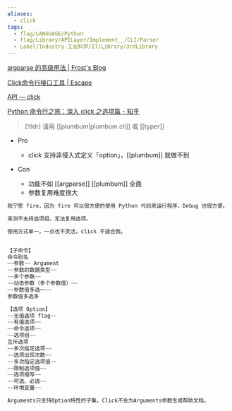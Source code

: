 ```yaml
---
aliases:
  - click
tags:
  - flag/LANGUAGE/Python
  - flag/Library/APILayer/Implement__/CLI/Parser
  - Label/Industry-工业科学/IT/Library/3rdLibrary
---
```


[argparse 的高级用法 | Frost's Blog](https://frostming.com/2021/11-23/advanced-argparse/)

[Click命令行接口工具 | Escape](https://www.escapelife.site/posts/75801c08.html)

[API — click](https://click-docs-zh-cn.readthedocs.io/zh/latest/api.html)

[Python 命令行之旅：深入 click 之选项篇 - 知乎](https://zhuanlan.zhihu.com/p/92650388)

> [!tldr]
> 请用 [[plumbum|plumbum.cli]] 或 [[typer]]

- Pro
    - click 支持非侵入式定义「option」，[[plumbum]] 就做不到

- Con
    - 功能不如 [[argparse]] [[plumbum]] 全面
    - 参数复用难度很大

```python
我宁愿 fire，因为 fire 可以很方便的使用 Python 代码来运行程序，Debug 也很方便。

亲测不支持选项组，无法复用选项。

使用方式单一，一点也不灵活，click 不适合我。


【子命令】
命令别名
~~参数~~ Argument
~~参数的数据类型~~
~~多个参数~~
~~动态参数（多个参数值）~~
~~参数值多选一~~
参数值多选多

【选项 Option】
~~无值选项 flag~~
~~有值选项~~
~~命令选项~~
~~选项组~~
互斥选项
~~多次指定选项~~
~~选项出现次数~~
~~多次指定选项值~~
~~限制选项值~~
~~选项缩写~~
~~可选、必选~~
~~环境变量~~

Arguments只支持Option特性的子集，Click不会为Arguments参数生成帮助文档。


```